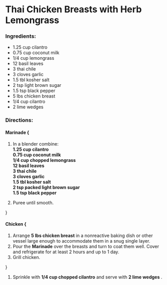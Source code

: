 # Thai Chicken Breasts with Herb Lemongrass 

### Ingredients: 
* 1.25 cup cilantro
* 0.75 cup coconut milk
* 1/4 cup lemongrass
* 12 basil leaves
* 3 thai chile
* 3 cloves garlic
* 1.5 tbl kosher salt
* 2 tsp light brown sugar
* 1.5 tsp black pepper
* 5 lbs chicken breast
* 1/4 cup cilantro
* 2 lime wedges

### Directions: 

#### Marinade {
1. In a blender combine:  
**1.25 cup cilantro**   
**0.75 cup coconut milk**   
**1/4 cup chopped lemongrass**   
**12 basil leaves**   
**3 thai chile**   
**3 cloves garlic**   
**1.5 tbl kosher salt**   
**2 tsp packed light brown sugar**   
**1.5 tsp black pepper**   


2. Puree until smooth. 

}


#### Chicken {
1. Arrange **5 lbs chicken breast** in a nonreactive baking dish or other vessel large enough to accommodate them in a snug single layer. 
2. Pour the **Marinade** over the breasts and turn to coat them well. Cover and refrigerate for at least 2 hours and up to 1 day. 
3. Grill chicken. 

}

1. Sprinkle with **1/4 cup chopped cilantro** and serve with **2 lime wedges** . 
